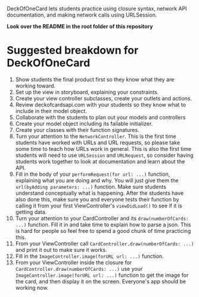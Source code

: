 DeckOfOneCard lets students practice using closure syntax, network API documentation, and making network calls using URLSession.

**Look over the README in the root folder of this repository**

# Suggested breakdown for DeckOfOneCard

1. Show students the final product first so they know what they are working toward.
1. Set up the view in storyboard, explaining your constraints.
2. Create your view controller subclasses, create your outlets and actions.
3. Review deckofcardsapi.com with your students so they know what to include in their model object.
3. Collaborate with the students to plan out your models and controllers
4. Create your model object including its failable initializer.
4. Create your classes with their function signatures.
5. Turn your attention to the `NetworkController`. This is the first time students have worked with URLs and URL requests, so please take some time to teach how URLs work in general. This is also the first time students will need to use `URLSession` and `URLRequest`, so consider having students work together to look at documentation and learn about the API.
6. Fill in the body of your `performRequest(for url: ...)` function, explaining what you are doing and why. You will just give them the `url(byAdding parameters: ...)` function. Make sure students understand conceptually what is happening. After the students have also done this, make sure you and everyone tests their function by calling it from your first ViewController's `viewDidLoad()` to see if it is getting data.
9. Turn your attention to your CardController and its `draw(numberOfCards: ...)` function. Fill it in and take time to explain how to parse a json. This is hard for people so feel free to spend a good chunk of time practicing this.
10. From your ViewController call `CardController.draw(numberOfCards: ...)` and print it out to make sure it works.
11. Fill in the `ImageController.image(forURL url: ...)` function.
12. From your ViewController inside the closure for `CardController.draw(numberOfCards: ...)` use your `ImageController.image(forURL url: ...)` function to get the image for the card, and then display it on the screen. Everyone's app should be working now.
